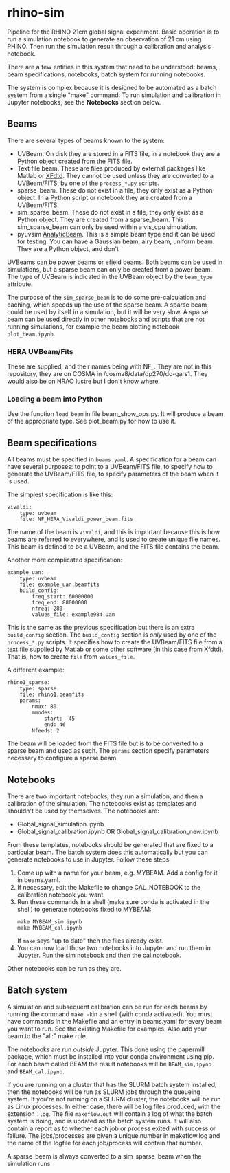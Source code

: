 
# rhino-sim

Pipeline for the RHINO 21cm global signal experiment. Basic operation is to run a simulation notebook to generate an observation of 21 cm using PHINO. Then run the simulation result through a calibration and analysis notebook.

There are a few entities in this system that need to be understood: beams, beam specifications, notebooks, batch system for running notebooks.

The system is complex because it is designed to be automated as a batch system from a single "make" command. To run simulation and calibration in Jupyter notebooks, see the **Notebooks** section below.

## Beams

There are several types of beams known to the system:

- UVBeam. On disk they are stored in a FITS file, in a notebook they are a Python object created from the FITS file.
- Text file beam. These are files produced by external packages like Matlab or [XFdtd](https://www.remcom.com/applications/antenna-simulation-design-software). They cannot be used unless they are converted to a UVBeam/FITS, by one of the `process_*.py` scripts.
- sparse_beam. These do not exist in a file, they only exist as a Python object. In a Python script or notebook they are created from a UVBeam/FITS.
- sim_sparse_beam. These do not exist in a file, they only exist as a Python object. They are created from a sparse_beam. This sim_sparse_beam can only be used within a vis_cpu simulation.
- pyuvsim [AnalyticBeam](https://github.com/RadioAstronomySoftwareGroup/pyuvsim/blob/main/src/pyuvsim/analyticbeam.py). This is a simple beam type and it can be used for testing. You can have a Gaussian beam, airy beam, uniform beam. They are a Python object, and don't 

UVBeams can be power beams or efield beams. Both beams can be used in simulations, but a sparse beam can only be created from a power beam. The type of UVBeam is indicated in the UVBeam object by the `beam_type` attribute. 

The purpose of the `sim_sparse_beam` is to do some pre-calculation and caching, which speeds up the use of the sparse beam. A sparse beam could be used by itself in a simulation, but it will be very slow. A sparse beam can be used directly in other notebooks and scripts that are not running simulations, for example the beam plotting notebook `plot_beam.ipynb`.

### HERA UVBeam/Fits

These are supplied, and their names being with NF_. They are not in this repository, they are on COSMA in /cosma8/data/dp270/dc-gars1. They would also be on NRAO lustre but I don't know where.

### Loading a beam into Python

Use the function `load_beam` in file beam_show_ops.py. It will produce a beam of the appropriate type. See plot_beam.py for how to use it.

## Beam specifications

All beams must be specified in `beams.yaml`. A specification for a beam can have several purposes: to point to a UVBeam/FITS file, to specify how to generate the UVBeam/FITS file, to specify parameters of the beam when it is used.

The simplest specification is like this:

    vivaldi: 
	    type: uvbeam
	    file: NF_HERA_Vivaldi_power_beam.fits

The name of the beam is `vivaldi`, and this is important because this is how beams are referred to everywhere, and is used to create unique file names. This beam is defined to be a UVBeam, and the FITS file contains the beam.

Another more complicated specification:


    example_uan:
        type: uvbeam
        file: example_uan.beamfits
        build_config:
            freq_start: 60000000
            freq_end: 88000000
            nfreq: 280
            values_file: example984.uan

This is the same as the previous specification but there is an extra `build_config` section. The `build_config` section is *only* used by one of the `process_*.py` scripts. It specifies how to create the UVBeam/FITS file from a text file supplied by Matlab or some other software (in this case from Xfdtd). That is, how to create `file` from `values_file`.

A different example:

    rhino1_sparse: 
        type: sparse
        file: rhino1.beamfits
        params:
            nmax: 80
            mmodes:
                start: -45
                end: 46
            Nfeeds: 2

The beam will be loaded from the FITS file but is to be converted to a sparse beam and used as such. The `params` section specify parameters necessary to configure a sparse beam.


## Notebooks

There are two important notebooks, they run a simulation, and then a calibration of the simulation. The notebooks exist as templates and shouldn't be used by themselves. The notebooks are:

- Global_signal_simulation.ipynb
- Global_signal_calibration.ipynb OR Global_signal_calibration_new.ipynb

From these templates, notebooks should be generated that are fixed to a particular beam. The batch system does this automatically but you can generate notebooks to use in Jupyter. Follow these steps:

1. Come up with a name for your beam, e.g. MYBEAM. Add a config for it in beams.yaml.
2. If necessary, edit the Makefile to change CAL_NOTEBOOK to the calibration notebook you want.
3. Run these commands in a shell (make sure conda is activated in the shell) to generate notebooks fixed to MYBEAM:
    ```
    make MYBEAM_sim.ipynb
    make MYBEAM_cal.ipynb
    ```
    If `make` says "up to date" then the files already exist.
4. You can now load those two notebooks into Jupyter and run them in Jupyter. Run the sim notebook and then the cal notebook.

Other notebooks can be run as they are.

## Batch system

A simulation and subsequent calibration can be run for each beams by running the command `make -k`in a shell (with conda activated). You must have commands in the Makefile and an entry in beams.yaml for every beam you want to run. See the existing Makefile for examples. Also add your beam to the "all:" make rule.

The notebooks are run *outside* Jupyter. This done using the papermill package, which must be installed into your conda environment using pip. For each beam called BEAM the result notebooks will be `BEAM_sim,ipynb` and `BEAM_cal.ipynb`.

If you are running on a cluster that has the SLURM batch system installed, then the notebooks will be run as SLURM jobs through the queueing system. If you're not running on a SLURM cluster, the notebooks will be run as Linux processes. In either case, there will be log files produced, with the extension `.log`. The file `makeflow.out` will contain a log of what the batch system is doing, and is updated as the batch system runs. It will also contain a report as to whether each job or process exited with success or failure.  The jobs/processes are given a unique number in makeflow.log and the name of the logfile for each job/process will contain that number.

A sparse_beam is always converted to a sim_sparse_beam when the simulation runs.

